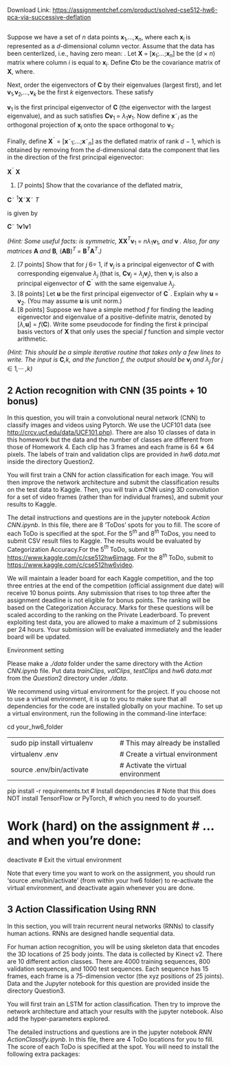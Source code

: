 Download Link: https://assignmentchef.com/product/solved-cse512-hw6-pca-via-successive-deflation
<br>
<h2></h2>

Suppose we have a set of <em>n </em>data points <strong>x</strong><sub>1</sub><em>,…,</em><strong>x</strong><em><sub>n</sub></em>, where each <strong>x</strong><em><sub>i </sub></em>is represented as a <em>d</em>-dimensional column vector. Assume that the data has been centerlized, i.e., having zero mean: . Let <strong>X </strong>= [<strong>x</strong><sub>1</sub>;<em>…</em>;<strong>x</strong><em><sub>n</sub></em>] be the (<em>d </em>× <em>n</em>) matrix where column <em>i </em>is equal to <strong>x</strong><em><sub>i</sub></em>. Define <strong>C</strong>to be the covariance matrix of <strong>X</strong>, where.

Next, order the eigenvectors of <strong>C </strong>by their eigenvalues (largest first), and let <strong>v</strong><sub>1</sub><em>,</em><strong>v</strong><sub>2</sub><em>,…,</em><strong>v</strong><em><sub>k </sub></em>be the first <em>k </em>eigenvectors. These satisfy

<strong>v</strong><sub>1 </sub>is the first principal eigenvector of <strong>C </strong>(the eigenvector with the largest eigenvalue), and as such satisfies <strong>Cv</strong><sub>1 </sub>= <em>λ</em><sub>1</sub><strong>v</strong><sub>1</sub>. Now define <strong>x</strong>˜<em><sub>i </sub></em>as the orthogonal projection of <strong>x</strong><em><sub>i </sub></em>onto the space orthogonal to <strong>v</strong><sub>1</sub>:

Finally, define <strong>X</strong><sup>˜ </sup>= [<strong>x</strong>˜<sub>1</sub>;<em>…</em>;<strong>x</strong>˜<em><sub>n</sub></em>] as the deflated matrix of rank <em>d </em>− 1, which is obtained by removing from the <em>d</em>-dimensional data the component that lies in the direction of the first principal eigenvector:

<strong>X</strong><sup>˜ </sup><strong>X</strong>

<ol>

 <li>[7 points] Show that the covariance of the deflated matrix,</li>

</ol>

<strong>C</strong>˜ <sup>1</sup><strong>X</strong>˜<strong>X</strong>˜ <em>T</em>

is given by

<strong>C</strong>˜ 1<strong>v</strong>1<strong>v</strong>1

<em>(Hint: Some useful facts: </em><em> is symmetric, </em><strong>XX</strong><em><sup>T</sup></em><strong>v</strong><sub>1 </sub>= <em>nλ</em><sub>1</sub><strong>v</strong><sub>1</sub><em>, and </em><strong>v</strong> <em>. Also, for any matrices </em><strong>A </strong><em>and </em><strong>B</strong><em>, </em>(<strong>AB</strong>)<em><sup>T </sup></em>= <strong>B</strong><em><sup>T</sup></em><strong>A</strong><em><sup>T</sup></em><em>.)</em>

<ol start="2">

 <li>[7 points] Show that for <em>j </em>6= 1, if <strong>v</strong><em><sub>j </sub></em>is a principal eigenvector of <strong>C </strong>with corresponding eigenvalue <em>λ<sub>j </sub></em>(that is, <strong>Cv</strong><em><sub>j </sub></em>= <em>λ<sub>j</sub></em><strong>v</strong><em><sub>j</sub></em>), then <strong>v</strong><em><sub>j </sub></em>is also a principal eigenvector of <strong>C</strong><sup>˜ </sup>with the same eigenvalue <em>λ<sub>j</sub></em>.</li>

 <li>[8 points] Let <strong>u </strong>be the first principal eigenvector of <strong>C</strong><sup>˜</sup>. Explain why <strong>u </strong>= <strong>v</strong><sub>2</sub>. (You may assume <strong>u </strong>is unit norm.)</li>

 <li>[8 points] Suppose we have a simple method <em>f </em>for finding the leading eigenvector and eigenvalue of a positive-definite matrix, denoted by [<em>λ,</em><strong>u</strong>] = <em>f</em>(<strong>C</strong>). Write some pseudocode for finding the first <em>k </em>principal basis vectors of <strong>X </strong>that only uses the special <em>f </em>function and simple vector arithmetic.</li>

</ol>

<em>(Hint: This should be a simple iterative routine that takes only a few lines to write. The input is </em><strong>C</strong><em>,k, and the function </em><em>f, the output should be </em><strong>v</strong><em><sub>j </sub>and </em><em>λ<sub>j </sub>for </em><em>j </em>∈ 1<em>,</em>··· <em>,k</em><em>)</em>

<h2>2         Action recognition with CNN (35 points + 10 bonus)</h2>

In this question, you will train a convolutional neural network (CNN) to classify images and videos using Pytorch. We use the UCF101 data (see http://crcv.ucf.edu/data/UCF101.php). There are also 10 classes of data in this homework but the data and the number of classes are different from those of Homework 4. Each clip has 3 frames and each frame is 64 ∗ 64 pixels. The labels of train and validation clips are provided in <em>hw</em>6 <em>data.mat </em>inside the directory Question2.

You will first train a CNN for action classification for each image. You will then improve the network architecture and submit the classification results on the test data to Kaggle. Then, you will train a CNN using 3D convolution for a set of video frames (rather than for individual frames), and submit your results to Kaggle.

The detail instructions and questions are in the jupyter notebook <em>Action CNN.ipynb</em>. In this file, there are 8 ‘ToDos’ spots for you to fill. The score of each ToDo is specified at the spot. For the 5<em><sup>th </sup></em>and 8<em><sup>th </sup></em>ToDos, you need to submit CSV result files to Kaggle. The results would be evaluated by Categorization Accuracy.For the 5<em><sup>th </sup></em>ToDo, submit to https://www.kaggle.com/c/cse512hw6image. For the 8<em><sup>th </sup></em>ToDo, submit to https://www.kaggle.com/c/cse512hw6video.

We will maintain a leader board for each Kaggle competition, and the top three entries at the end of the competition (official assignment due date) will receive 10 bonus points. Any submission that rises to top three after the assignment deadline is not eligible for bonus points. The ranking will be based on the Categorization Accuracy. Marks for these questions will be scaled according to the ranking on the Private Leaderboard. To prevent exploiting test data, you are allowed to make a maximum of 2 submissions per 24 hours. Your submission will be evaluated immediately and the leader board will be updated.

Environment setting

Please make a <em>./data </em>folder under the same directory with the <em>Action CNN.ipynb </em>file. Put data <em>trainClips</em>, <em>valClips</em>, <em>testClips </em>and <em>hw</em>6 <em>data.mat </em>from the <em>Question</em>2 directory under <em>./data</em>.

We recommend using virtual environment for the project. If you choose not to use a virtual environment, it is up to you to make sure that all dependencies for the code are installed globally on your machine. To set up a virtual environment, run the following in the command-line interface:

cd your_hw6_folder

<table width="0">

 <tbody>

  <tr>

   <td width="288">sudo pip install virtualenv</td>

   <td width="297"># This may already be installed</td>

  </tr>

  <tr>

   <td width="288">virtualenv .env</td>

   <td width="297"># Create a virtual environment</td>

  </tr>

  <tr>

   <td width="288">source .env/bin/activate</td>

   <td width="297"># Activate the virtual environment</td>

  </tr>

 </tbody>

</table>

pip install -r requirements.txt # Install dependencies # Note that this does NOT install TensorFlow or PyTorch, # which you need to do yourself.

# Work (hard) on the assignment # … and when you’re done:

deactivate                                                                                         # Exit the virtual environment

Note that every time you want to work on the assignment, you should run ‘source .env/bin/activate’ (from within your hw6 folder) to re-activate the virtual environment, and deactivate again whenever you are done.

<h2>3         Action Classification Using RNN</h2>

In this section, you will train recurrent neural networks (RNNs) to classify human actions. RNNs are designed handle sequential data.

For human action recognition, you will be using skeleton data that encodes the 3D locations of 25 body joints. The data is collected by Kinect v2. There are 10 different action classes. There are 4000 training sequences, 800 validation sequences, and 1000 test sequences. Each sequence has 15 frames, each frame is a 75-dimension vector (the xyz positions of 25 joints). Data and the Jupyter notebook for this question are provided inside the directory Question3.

You will first train an LSTM for action classification. Then try to improve the network architecture and attach your results with the jupyter notebook. Also add the hyper-parameters explored.

The detailed instructions and questions are in the jupyter notebook <em>RNN ActionClassify.ipynb</em>. In this file, there are 4 ToDo locations for you to fill. The score of each ToDo is specified at the spot. You will need to install the following extra packages: